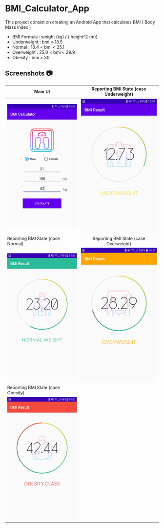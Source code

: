 # BMI_Calculator_App

This project consist on creating an Android App that calculates BMI ( Body Mass Index )

  * BMI Formula  : weight (kg) / ( height^2 (m))
  * Underweight    : bmi  < 18.5
  * Normal         : 18.4 < bmi < 25.1
  * Overweight     : 25.0 < bmi < 29.9
  * Obesity           : bmi  > 30

## Screenshots 📷

| Main UI  | Reporting BMI State (case Underweight) |
| ------------- |:-------------:|
| ![alt text](https://github.com/YunusEmreAlps/BMI_Calculator/blob/master/github/ss/1.jpeg)| ![alt text](https://github.com/YunusEmreAlps/BMI_Calculator/blob/master/github/ss/2.jpeg) |
| Reporting BMI State (case Normal)  | Reporting BMI State (case Overweight) |
| ![alt text](https://github.com/YunusEmreAlps/BMI_Calculator/blob/master/github/ss/3.jpeg) | ![alt text](https://github.com/YunusEmreAlps/BMI_Calculator/blob/master/github/ss/4.jpeg) |
| Reporting BMI State (case Obesity)  |
| ![alt text](https://github.com/YunusEmreAlps/BMI_Calculator/blob/master/github/ss/5.jpeg) |
